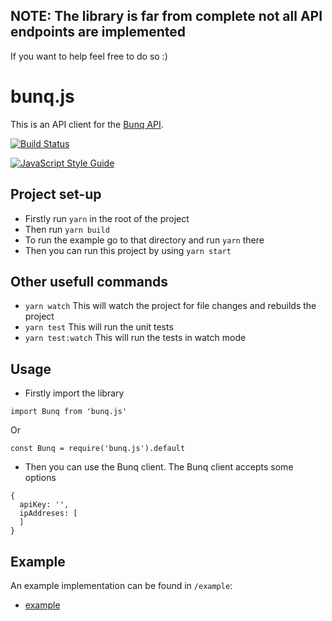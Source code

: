 ## NOTE: The library is far from complete not all API endpoints are implemented
If you want to help feel free to do so :)

# bunq.js
This is an API client for the [Bunq API](https://doc.bunq.com/).

[![Build Status](https://travis-ci.org/daanpeer/bunq.js.svg?branch=master)](https://travis-ci.org/daanpeer/bunq.js)

[![JavaScript Style Guide](https://img.shields.io/badge/code_style-standard-brightgreen.svg)](https://standardjs.com)


## Project set-up
* Firstly run `yarn` in the root of the project
* Then run `yarn build`
* To run the example go to that directory and run `yarn` there
* Then you can run this project by using `yarn start`

## Other usefull commands
* `yarn watch` This will watch the project for file changes and rebuilds the project
* `yarn test` This will run the unit tests
* `yarn test:watch` This will run the tests in watch mode


## Usage
* Firstly import the library

`import Bunq from 'bunq.js'`

Or

`const Bunq = require('bunq.js').default`


* Then you can use the Bunq client. The Bunq client accepts some options

```
{
  apiKey: '',
  ipAddreses: [
  ]
}
```

## Example
An example implementation can be found in `/example`:

* [example](example)
